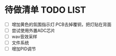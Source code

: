 # 待做清单 TODO LIST

- [ ] 增加黄色的氛围指示灯:PCB去掉覆铜，把灯贴在背面
- [ ] 尝试使用外置ADC芯片
- [ ] wav音效采样
- [ ] 文件系统
- [ ] 增加PID调节
